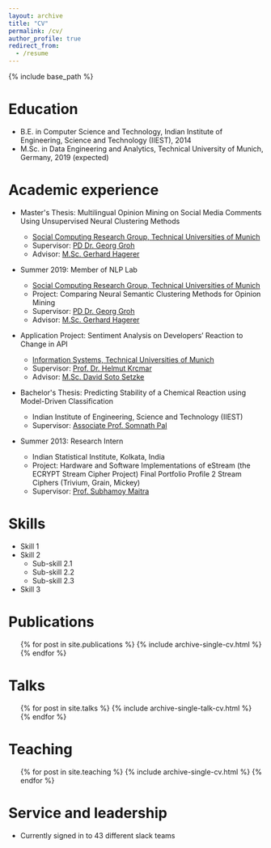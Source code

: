 ```yaml
---
layout: archive
title: "CV"
permalink: /cv/
author_profile: true
redirect_from:
  - /resume
---
```


{% include base_path %}

Education
======
* B.E. in Computer Science and Technology, Indian Institute of Engineering, Science and Technology (IIEST), 2014
* M.Sc. in Data Engineering and Analytics, Technical University of Munich, Germany, 2019 (expected)

Academic experience
======
* Master's Thesis: Multilingual Opinion Mining on Social Media Comments Using Unsupervised Neural Clustering Methods 
  * [Social Computing Research Group, Technical Universities of Munich](https://www.social.in.tum.de/en/group/)
  * Supervisor: [PD Dr. Georg Groh](https://www.social.in.tum.de/en/team/georggroh/)
  * Advisor: [M.Sc. Gerhard Hagerer](https://www.social.in.tum.de/en/team/gerhardhagerer/)

* Summer 2019: Member of NLP Lab
  * [Social Computing Research Group, Technical Universities of Munich](https://www.social.in.tum.de/en/group/)
  * Project: Comparing Neural Semantic Clustering Methods for Opinion Mining
  * Supervisor: [PD Dr. Georg Groh](https://www.social.in.tum.de/en/team/georggroh/)
  * Advisor: [M.Sc. Gerhard Hagerer](https://www.social.in.tum.de/en/team/gerhardhagerer/)
  
* Application Project: Sentiment Analysis on Developers’ Reaction to Change in API
  * [Information Systems, Technical Universities of Munich](https://www.i17.in.tum.de/en/home/)
  * Supervisor: [Prof. Dr. Helmut Krcmar](https://www.i17.in.tum.de/index.php?id=204&L=1)
  * Advisor: [M.Sc. David Soto Setzke](https://www.i17.in.tum.de/en/team/soto-setzke-david/)
 
* Bachelor's Thesis: Predicting Stability of a Chemical Reaction using Model-Driven Classification 
  * Indian Institute of Engineering, Science and Technology (IIEST)
  * Supervisor: [Associate Prof. Somnath Pal](https://scholar.google.com/citations?user=R74wlzoAAAAJ&hl=en)
 
* Summer 2013: Research Intern
  * Indian Statistical Institute, Kolkata, India
  * Project: Hardware and Software Implementations of eStream (the ECRYPT Stream Cipher Project) Final Portfolio Profile 2 Stream Ciphers (Trivium, Grain, Mickey)
  * Supervisor: [Prof. Subhamoy Maitra](https://www.isical.ac.in/~subho/)
  
Skills
======
* Skill 1
* Skill 2
  * Sub-skill 2.1
  * Sub-skill 2.2
  * Sub-skill 2.3
* Skill 3

Publications
======
  <ul>{% for post in site.publications %}
    {% include archive-single-cv.html %}
  {% endfor %}</ul>
  
Talks
======
  <ul>{% for post in site.talks %}
    {% include archive-single-talk-cv.html %}
  {% endfor %}</ul>
  
Teaching
======
  <ul>{% for post in site.teaching %}
    {% include archive-single-cv.html %}
  {% endfor %}</ul>
  
Service and leadership
======
* Currently signed in to 43 different slack teams

